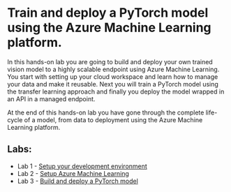 # Train and deploy a PyTorch model using the Azure Machine Learning platform.

In this hands-on lab you are going to build and deploy your own trained vision model to a highly scalable endpoint using Azure Machine Learning.
You start with setting up your cloud workspace and learn how to manage your data and make it reusable. Next you will train a PyTorch model using the transfer learning approach and finally you deploy the model wrapped in an API in a managed endpoint.

At the end of this hands-on lab you have gone through the complete life-cycle of a model, from data to deployment using the Azure Machine Learning platform.


## Labs:

- Lab 1 - [Setup your development environment](Lab%201%20-%20Setup)
- Lab 2 - [Setup Azure Machine Learning](Lab%202%20-%20Setup%20AML)
- Lab 3 - [Build and deploy a PyTorch model](Lab%203%20-%20Build%20and%20deploy%20a%20PyTorch%20model)
